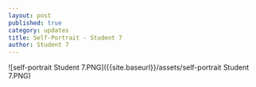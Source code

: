 ```yaml
---
layout: post
published: true
category: updates
title: Self-Portrait - Student 7
author: Student 7
---
```

![self-portrait Student 7.PNG]({{site.baseurl}}/assets/self-portrait Student 7.PNG)

